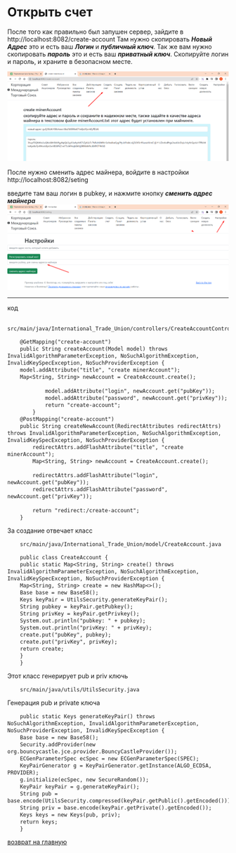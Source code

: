 # Открыть счет

После того как правильно был запушен сервер, зайдите в http://localhost:8082/create-account
Там нужно скопировать ***Новый Адрес*** это и есть ваш ***Логин*** и ***публичный ключ***.
Так же вам нужно скопировать ***пароль*** это и есть ваш ***приватный ключ***.
Скопируйте логин и пароль, и храните в безопасном месте.

![как создать акаунт](../screenshots/create-account.png)

После нужно сменить адрес майнера, войдите в настройки http://localhost:8082/seting

введите там ваш логин в pubkey, и нажмите кнопку ***сменить адрес майнера***
![сменить адрес майнера](../screenshots/change-miner.png)
____

код 
````
    src/main/java/International_Trade_Union/controllers/CreateAccountController.java
````
````
    @GetMapping("create-account")
    public String createAccount(Model model) throws InvalidAlgorithmParameterException, NoSuchAlgorithmException, InvalidKeySpecException, NoSuchProviderException {
    model.addAttribute("title", "create minerAccount");
    Map<String, String> newAccount = CreateAccount.create();

            model.addAttribute("login", newAccount.get("pubKey"));
            model.addAttribute("password", newAccount.get("privKey"));
            return "create-account";
        }
    @PostMapping("create-account")
    public String createNewAccount(RedirectAttributes redirectAttrs) throws InvalidAlgorithmParameterException, NoSuchAlgorithmException, InvalidKeySpecException, NoSuchProviderException {
        redirectAttrs.addFlashAttribute("title", "create minerAccount");
        Map<String, String> newAccount = CreateAccount.create();

        redirectAttrs.addFlashAttribute("login", newAccount.get("pubKey"));
        redirectAttrs.addFlashAttribute("password", newAccount.get("privKey"));

        return "redirect:/create-account";
    }
````

За создание отвечает класс 
````
    src/main/java/International_Trade_Union/model/CreateAccount.java
````

````
    public class CreateAccount {
    public static Map<String, String> create() throws InvalidAlgorithmParameterException, NoSuchAlgorithmException, InvalidKeySpecException, NoSuchProviderException {
    Map<String, String> create = new HashMap<>();
    Base base = new Base58();
    Keys keyPair = UtilsSecurity.generateKeyPair();
    String pubkey = keyPair.getPubkey();
    String privKey = keyPair.getPrivkey();
    System.out.println("pubkey: " + pubkey);
    System.out.println("privKey: " + privKey);
    create.put("pubKey", pubkey);
    create.put("privKey", privKey);
    return create;
    }
    }
````

Этот класс генерирует pub и priv ключь

````
    src/main/java/utils/UtilsSecurity.java
````

Генерация pub и private ключа

````
    public static Keys generateKeyPair() throws NoSuchAlgorithmException, InvalidAlgorithmParameterException, NoSuchProviderException, InvalidKeySpecException {
    Base base = new Base58();
    Security.addProvider(new org.bouncycastle.jce.provider.BouncyCastleProvider());
    ECGenParameterSpec ecSpec = new ECGenParameterSpec(SPEC);
    KeyPairGenerator g = KeyPairGenerator.getInstance(ALGO_ECDSA, PROVIDER);
    g.initialize(ecSpec, new SecureRandom());
    KeyPair keyPair = g.generateKeyPair();
    String pub = base.encode(UtilsSecurity.compressed(keyPair.getPublic().getEncoded()));
    String priv = base.encode(keyPair.getPrivate().getEncoded());
    Keys keys = new Keys(pub, priv);
    return keys;
    }
````

[возврат на главную](./documentationRus.md)